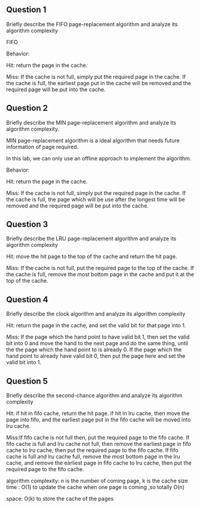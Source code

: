 ## Question 1

Briefly describe the FIFO page-replacement algorithm and analyze its algorithm complexity

FIFO

Behavior:

Hit: return the page in the cache.

Miss: If the cache is not full, simply put the required page in the cache. If the cache is full, the earliest page put in the cache will be removed and the required page will be put into the cache. 


## Question 2

Briefly describe the MIN page-replacement algorithm and analyze its algorithm complexity.

MIN page-replacement algorithm is a ideal algorithm that needs future information of page required.

In this lab, we can only use an offline approach to implement the algorithm.

Behavior:

Hit: return the page in the cache.

Miss: If the cache is not full, simply put the required page in the cache. If the cache is full, the page which will be use after the longest time will be removed and the required page will be put into the cache.


## Question 3

Briefly describe the LRU page-replacement algorithm and analyze its algorithm complexity

Hit: move the hit page to the top of the cache and return the hit page.

Miss: If the cache is not full, put the required page to the top of the cache. If the cache is full, remove the most bottom page in the cache and put it at the top of the cache.

## Question 4

Briefly describe the clock algorithm and analyze its algorithm complexity

Hit: return the page in the cache, and set the valid bit for that page into 1.

Miss: If the page which the hand point to have valid bit 1, then set the valid bit into 0 and move the hand to the next page and do the same thing, until the the page which the hand point to is already 0. If the page which the hand point to already have valid bit 0, then put the page here and set the valid bit into 1.

## Question 5

Briefly describe the second-chance algorithm and analyze its algorithm complexity

Hit: if hit in fifo cache, return the hit page. if hit in lru cache, then move the page into fifo, and the earliest page put in the fifo cache will be moved into lru cache.

Miss:If fifo cache is not full then, put the required page to the fifo cache. If fifo cache is full and lru cache not full, then remove the earliest page in fifo cache to lru cache, then put the required page to the fifo cache. If fifo cache is full and lru cache full, remove the most bottom page in the lru cache, and remove the earliest page in fifo cache to lru cache, then put the required page to the fifo cache. 

 algorithm complexity:
 n is the number of coming page, k is the cache size
 time : O(1) to update the cache when one page is coming ,so totally O(n)
 
 space: O(k) to store the cache of the pages
 
